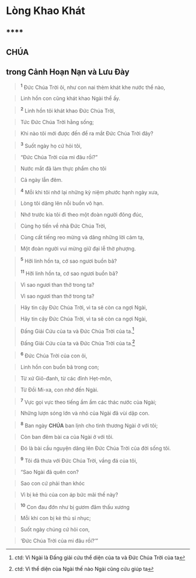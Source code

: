 # Lòng Khao Khát

## ****

## CHÚA

## trong Cảnh Hoạn Nạn và Lưu Đày

> <sup><b>1</b></sup> Đức Chúa Trời ôi, như con nai thèm khát khe nước thể nào,
>


> Linh hồn con cũng khát khao Ngài thể ấy.
>


> <sup><b>2</b></sup> Linh hồn tôi khát khao Đức Chúa Trời,
>


> Tức Đức Chúa Trời hằng sống;
>


> Khi nào tôi mới được đến để ra mắt Đức Chúa Trời đây?
>


> <sup><b>3</b></sup> Suốt ngày họ cứ hỏi tôi,
>


> “Đức Chúa Trời của mi đâu rồi?”
>


> Nước mắt đã làm thực phẩm cho tôi
>


> Cả ngày lẫn đêm.
>


> <sup><b>4</b></sup> Mỗi khi tôi nhớ lại những kỷ niệm phước hạnh ngày xưa,
>


> Lòng tôi dâng lên nỗi buồn vô hạn.
>


> Nhớ trước kia tôi đi theo một đoàn người đông đúc,
>


> Cùng họ tiến về nhà Đức Chúa Trời,
>


> Cùng cất tiếng reo mừng và dâng những lời cảm tạ,
>


> Một đoàn người vui mừng giữ đại lễ thờ phượng.
>


> <sup><b>5</b></sup> Hỡi linh hồn ta, cớ sao ngươi buồn bã?
> 
> <sup><b>11</b></sup> Hỡi linh hồn ta, cớ sao ngươi buồn bã?
>


> Vì sao ngươi than thở trong ta?
> 
> Vì sao ngươi than thở trong ta?
>


> Hãy tin cậy Đức Chúa Trời, vì ta sẽ còn ca ngợi Ngài,
> 
> Hãy tin cậy Đức Chúa Trời, vì ta sẽ còn ca ngợi Ngài,
>


> Đấng Giải Cứu của ta và Đức Chúa Trời của ta.[^2-ce1985f5-953b-4f05-b572-68020da23223]
> 
> Đấng Giải Cứu của ta và Đức Chúa Trời của ta.[^1-ce1985f5-953b-4f05-b572-68020da23223]
>


> <sup><b>6</b></sup> Đức Chúa Trời của con ôi,
>


> Linh hồn con buồn bã trong con;
>


> Từ xứ Giô-đanh, từ các đỉnh Hẹt-môn,
>


> Từ Đồi Mi-xa, con nhớ đến Ngài.
>


> <sup><b>7</b></sup> Vực gọi vực theo tiếng ầm ầm các thác nước của Ngài;
>


> Những lượn sóng lớn và nhỏ của Ngài đã vùi dập con.
>


> <sup><b>8</b></sup> Ban ngày **CHÚA** ban lịnh cho tình thương Ngài ở với tôi;
>


> Còn ban đêm bài ca của Ngài ở với tôi.
>


> Đó là bài cầu nguyện dâng lên Đức Chúa Trời của đời sống tôi.
>


> <sup><b>9</b></sup> Tôi đã thưa với Đức Chúa Trời, vầng đá của tôi,
>


> “Sao Ngài đã quên con?
>


> Sao con cứ phải than khóc
>


> Vì bị kẻ thù của con áp bức mãi thế này?
>


> <sup><b>10</b></sup> Con đau đớn như bị gươm đâm thấu xương
>


> Mỗi khi con bị kẻ thù sỉ nhục;
>


> Suốt ngày chúng cứ hỏi con,
>


> ‘Đức Chúa Trời của mi đâu rồi?’”
>

[^1-ce1985f5-953b-4f05-b572-68020da23223]: ctd: Vì thể diện của Ngài thế nào Ngài cũng cứu giúp ta
[^2-ce1985f5-953b-4f05-b572-68020da23223]: ctd: Vì Ngài là Đấng giải cứu thể diện của ta và Đức Chúa Trời của ta